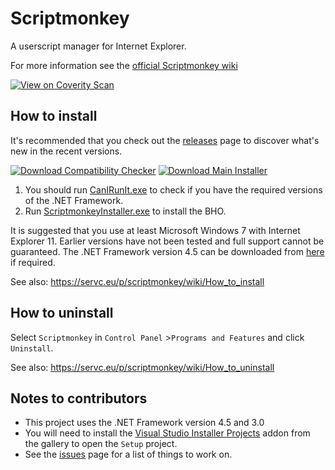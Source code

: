 # Scriptmonkey
A userscript manager for Internet Explorer.

For more information see the [official Scriptmonkey wiki](https://servc.eu/p/scriptmonkey/wiki/Main_Page)

[![View on Coverity Scan](https://scan.coverity.com/projects/5812/badge.svg)](https://scan.coverity.com/projects/servcubed-scriptmonkey)

## How to install

It's recommended that you check out the [releases](https://github.com/SERVCUBED/Scriptmonkey/releases) page to discover what's new in the recent versions.

[![Download Compatibility Checker](https://servc.eu/images/btnCanIRunIt.png)](https://github.com/SERVCUBED/Scriptmonkey/raw/master/dist/CanIRunIt.exe) [![Download Main Installer](https://servc.eu/images/btnScriptmonkeyInstaller.png)](https://github.com/SERVCUBED/Scriptmonkey/raw/master/dist/ScriptmonkeyInstaller.msi)

1.	You should run [CanIRunIt.exe](dist/CanIRunIt.exe) to check if you have the required versions of the .NET Framework.
2.	Run [ScriptmonkeyInstaller.exe](dist/ScriptmonkeyInstaller.exe) to install the BHO.

It is suggested that you use at least Microsoft Windows 7 with Internet Explorer 11. Earlier versions have not been tested and full support cannot be guaranteed. The .NET Framework version 4.5 can be downloaded from [here](https://www.microsoft.com/en-gb/download/details.aspx?id=30653) if required.

See also: https://servc.eu/p/scriptmonkey/wiki/How_to_install

## How to uninstall

Select `Scriptmonkey` in `Control Panel` >`Programs and Features` and click `Uninstall`.

See also: https://servc.eu/p/scriptmonkey/wiki/How_to_uninstall

## Notes to contributors
*	This project uses the .NET Framework version 4.5 and 3.0
*	You will need to install the [Visual Studio Installer Projects](https://visualstudiogallery.msdn.microsoft.com/9abe329c-9bba-44a1-be59-0fbf6151054d) addon from the gallery to open the `Setup` project.
*	See the [issues](https://github.com/SERVCUBED/Scriptmonkey/issues) page for a list of things to work on.
